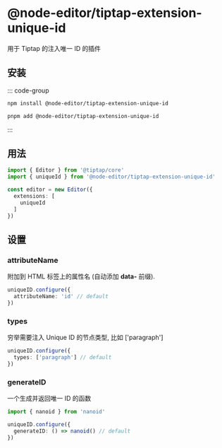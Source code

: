 # @node-editor/tiptap-extension-unique-id

用于 Tiptap 的注入唯一 ID 的插件

## 安装

::: code-group

```bash [npm]
npm install @node-editor/tiptap-extension-unique-id
```

```bash [pnpm]
pnpm add @node-editor/tiptap-extension-unique-id
```

:::

## 用法

```ts
import { Editor } from '@tiptap/core'
import { uniqueId } from '@node-editor/tiptap-extension-unique-id'

const editor = new Editor({
  extensions: [
    uniqueId
  ]
})
```

## 设置

### attributeName

附加到 HTML 标签上的属性名 (自动添加 **data-** 前缀).

```ts
uniqueID.configure({
  attributeName: 'id' // default
})
```

### types

穷举需要注入 Unique ID 的节点类型, 比如 ['paragraph']

```ts
uniqueID.configure({
  types: ['paragraph'] // default
})
```

### generateID

一个生成并返回唯一 ID 的函数

```ts
import { nanoid } from 'nanoid'

uniqueID.configure({
  generateID: () => nanoid() // default
})
```
